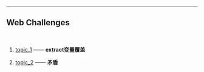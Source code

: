 ---

## Web Challenges

<br>

1. [topic_1](https://github.com/evilH2O2/CTF/tree/master/Web_CTF/topic_1/index.md) —— **extract变量覆盖**

2. [topic_2](https://github.com/evilH2O2/CTF/blob/master/Web_CTF/topic_2/index.md) —— **矛盾**
